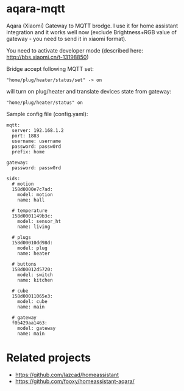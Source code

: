 # aqara-mqtt
Aqara (Xiaomi) Gateway to MQTT brodge. 
I use it for home assistant integration and it works well now (exclude Brightness+RGB value of gateway - you need to send it in xiaomi format).

You need to activate developer mode (described here: http://bbs.xiaomi.cn/t-13198850)

Bridge accept following MQTT set:
```
"home/plug/heater/status/set" -> on 
```

will turn on plug/heater and translate devices state from gateway:
```
"home/plug/heater/status" on
```

Sample config file (config.yaml):
```
mqtt:
  server: 192.168.1.2
  port: 1883
  username: username
  password: passw0rd
  prefix: home

gateway:
  password: passw0rd

sids:
  # motion
  158d0000e7c7ad:
    model: motion
    name: hall

  # temperature
  158d0001149b3c: 
    model: sensor_ht
    name: living

  # plugs
  158d00010dd98d: 
    model: plug
    name: heater

  # buttons
  158d00012d5720: 
    model: switch
    name: kitchen

  # cube
  158d00011065e3: 
    model: cube
    name: main

  # gateway
  f0b429aa1463: 
    model: gateway
    name: main
```

# Related projects
- https://github.com/lazcad/homeassistant
- https://github.com/fooxy/homeassistant-aqara/
